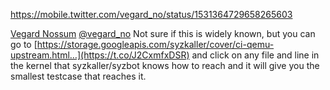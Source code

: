 https://mobile.twitter.com/vegard_no/status/1531364729658265603

[Vegard Nossum](https://mobile.twitter.com/vegard_no)
[@vegard_no](https://mobile.twitter.com/vegard_no)
Not sure if this is widely known, but you can go to [https://storage.googleapis.com/syzkaller/cover/ci-qemu-upstream.html…](https://t.co/J2CxmfxDSR) and click on any file and line in the kernel that syzkaller/syzbot knows how to reach and it will give you the smallest testcase that reaches it.